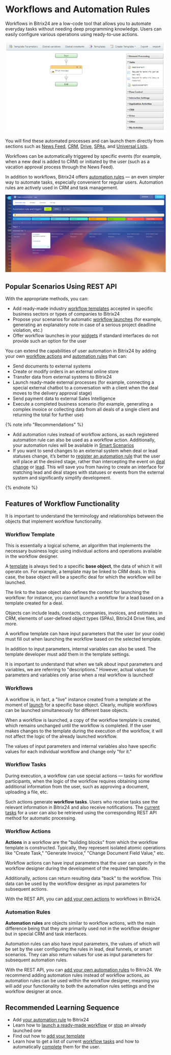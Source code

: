 # Workflows and Automation Rules

Workflows in Bitrix24 are a low-code tool that allows you to automate everyday tasks without needing deep programming knowledge. Users can easily configure various operations using ready-to-use actions.

![Workflow Designer](./_images/sequence_templ3_sm.png "Workflow Designer")

You will find these automated processes and can launch them directly from sections such as [News Feed](../log/index.md), [CRM](../crm/index.md), [Drive](../disk/index.md), [SPAs](../crm/universal/user-defined-object-types/index.md), and [Universal Lists](../lists/index.md).

Workflows can be automatically triggered by specific events (for example, when a new deal is added to CRM) or initiated by the user (such as a vacation approval process through the News Feed).

In addition to workflows, Bitrix24 offers [automation rules](https://helpdesk.bitrix24.com/open/21817474/) — an even simpler way to automate tasks, especially convenient for regular users. Automation rules are actively used in CRM and task management.

![Setting Up Automation Rules](./_images/robots.png "Setting Up Automation Rules")

## Popular Scenarios Using REST API

With the appropriate methods, you can:

- Add ready-made industry [workflow templates](bizproc-workflow-template-add.md) accepted in specific business sectors or types of companies to Bitrix24
- Propose your scenarios for automatic [workflow launches](bizproc-workflow-start.md) (for example, generating an explanatory note in case of a serious project deadline violation, etc.)
- Offer workflow launches in your [widgets](../widgets/index.md) if standard interfaces do not provide such an option for the user

You can extend the capabilities of user automation in Bitrix24 by adding your own [workflow actions](bizproc-activity/bizproc-activity-add.md) and [automation rules](bizproc-robot/bizproc-robot-add.md) that can:

- Send documents to external systems
- Create or modify orders in an external online store
- Transfer data from external systems to Bitrix24
- Launch ready-made external processes (for example, connecting a special external chatbot to a conversation with a client when the deal moves to the delivery approval stage)
- Send payment data to external Sales Intelligence
- Execute a completed business scenario (for example, generating a complex invoice or collecting data from all deals of a single client and returning the total for further use)

{% note info "Recommendations" %}

- Add automation rules instead of workflow actions, as each registered automation rule can also be used as a workflow action. Additionally, your automation rules will be available in [Smart Scenarios](https://helpdesk.bitrix24.com/open/21319214/)
- If you want to send changes to an external system when deal or lead statuses change, it’s better to [register an automation rule](bizproc-robot/bizproc-robot-add.md) that the user will place at the desired stage, rather than intercepting the event on [deal change](../crm/deals/events/on-crm-deal-add.md) or [lead](../crm/leads/events/on-crm-lead-add.md). This will save you from having to create an interface for matching lead and deal stages with statuses or events from the external system and significantly simplify development.

{% endnote %}

## Features of Workflow Functionality

It is important to understand the terminology and relationships between the objects that implement workflow functionality.

### Workflow Template

This is essentially a logical scheme, an algorithm that implements the necessary business logic using individual actions and operations available in the workflow designer.

A [template](bizproc-workflow-template-add.md) is always tied to a specific **base object**, the data of which it will operate on. For example, a template may be linked to CRM deals. In this case, the base object will be a specific deal for which the workflow will be launched.

The link to the base object also defines the context for launching the workflow: for instance, you cannot launch a workflow for a lead based on a template created for a deal.

Objects can include leads, contacts, companies, invoices, and estimates in CRM, elements of user-defined object types (SPAs), Bitrix24 Drive files, and more.

A workflow template can have input parameters that the user (or your code) must fill out when launching the workflow based on the selected template.

In addition to input parameters, internal variables can also be used. The template developer must add them in the template settings.

It is important to understand that when we talk about input parameters and variables, we are referring to "descriptions." However, actual values for parameters and variables only arise when a real workflow is launched!

### Workflows

A workflow is, in fact, a "live" instance created from a template at the moment of [launch](bizproc-workflow-start.md) for a specific base object. Clearly, multiple workflows can be launched simultaneously for different base objects.

When a workflow is launched, a copy of the workflow template is created, which remains unchanged until the workflow is completed. If the user makes changes to the template during the execution of the workflow, it will not affect the logic of the already launched workflow.

The values of input parameters and internal variables also have specific values for each individual workflow and change only "for it."

### Workflow Tasks

During execution, a workflow can use special actions — tasks for workflow participants, when the logic of the workflow requires obtaining some additional information from the user, such as approving a document, uploading a file, etc.

Such actions generate **workflow tasks**. Users who receive tasks see the relevant information in Bitrix24 and also receive notifications. The [current tasks](bizproc-task/bizproc-task-list.md) for a user can also be retrieved using the corresponding REST API method for automatic processing.

### Workflow Actions

**Actions** in a workflow are the "building blocks" from which the workflow template is constructed. Typically, they represent isolated atomic operations like "Create Task," "Generate Invoice," "Change Document Field Value," etc.

Workflow actions can have input parameters that the user can specify in the workflow designer during the development of the required template.

Additionally, actions can return resulting data "back" to the workflow. This data can be used by the workflow designer as input parameters for subsequent actions.

With the REST API, you can [add your own actions](bizproc-activity/bizproc-activity-add.md) to workflows in Bitrix24.

### Automation Rules

**Automation rules** are objects similar to workflow actions, with the main difference being that they are primarily used not in the workflow designer but in special CRM and task interfaces.

Automation rules can also have input parameters, the values of which will be set by the user configuring the rules in lead, deal funnels, or smart scenarios. They can also return values for use as input parameters for subsequent automation rules.

With the REST API, you can [add your own automation rules](bizproc-robot/bizproc-robot-add.md) to Bitrix24. We recommend adding automation rules instead of workflow actions, as automation rules can be used within the workflow designer, meaning you will add your functionality to both the automation rules settings and the workflow designer at once.

## Recommended Learning Sequence

- Add [your automation rule](bizproc-robot/bizproc-robot-add.md) to Bitrix24
- Learn how to [launch a ready-made workflow](bizproc-workflow-start.md) or [stop](bizproc-workflow-kill.md) an already launched one
- Find out how to [add your template](bizproc-workflow-template-add.md)
- Learn how to get a list of current [workflow tasks](bizproc-task/bizproc-task-list.md) and how to automatically [complete](bizproc-task/bizproc-task-complete.md) them for the user.